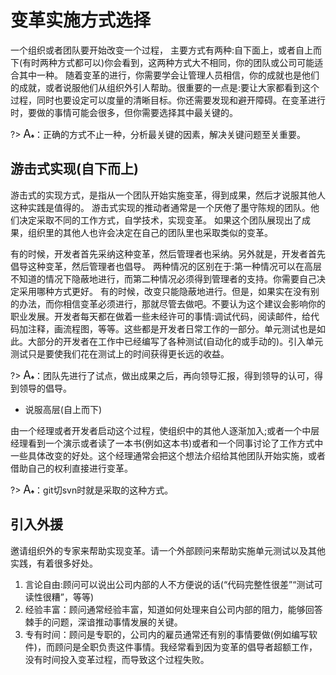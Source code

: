 # 变革实施方式选择

一个组织或者团队要开始改变一个过程，
主要方式有两种:自下面上，或者自上而下(有时两种方式都可以)你会看到，这两种方式大不相同，你的团队或公司可能适合其中一种。
随着变革的进行，你需要学会让管理人员相信，你的成就也是他们的成就，或者说服他们从组织外引人帮助。很重要的一点是:要让大家都看到这个过程，同时也要设定可以度量的清晰目标。你还需要发现和避开障碍。在变革进行时，要做的事情可能会很多，但你需要选择其中最关键的。

?> <font size="4">A</font><font size="1">♠</font>：正确的方式不止一种，分析最关键的因素，解决关键问题至关重要。

## 游击式实现(自下而上) 

游击式的实现方式，是指从一个团队开始实施变革，得到成果，然后才说服其他人这种实践是值得的。
游击式实现的推动者通常是一个厌倦了墨守陈规的团队。他们决定采取不同的工作方式，自学技术，实现变革。
如果这个团队展现出了成果，组织里的其他人也许会决定在自己的团队里也采取类似的变革。

有的时候，开发者首先采纳这种变革，然后管理者也采纳。另外就是，开发者首先倡导这种变革，然后管理者也倡导。
两种情况的区别在于:第一种情况可以在高层不知道的情况下隐蔽地进行，而第二种情况必须得到管理者的支持。你需要自己决定采用哪种方式更好。
有的时候，改变只能隐蔽地进行。但是，如果实在没有别的办法，而你相信变革必须进行，那就尽管去做吧。不要认为这个建议会影响你的职业发展。开发者每天都在做着一些未经许可的事情:调试代码，阅读邮件，给代码加注释，画流程图，等等。这些都是开发者日常工作的一部分。单元测试也是如此。大部分的开发者在工作中已经编写了各种测试(自动化的或手动的)。引入单元测试只是要使我们花在测试上的时间获得更长远的收益。

?> <font size="4">A</font><font size="1">♠</font>：团队先进行了试点，做出成果之后，再向领导汇报，得到领导的认可，得到领导的倡导。

- 说服高层(自上而下) 

由一个经理或者开发者启动这个过程，使组织中的其他人逐渐加入;或者一个中层经理看到一个演示或者读了一本书(例如这本书)或者和一个同事讨论了工作方式中一些具体改变的好处。这个经理通常会把这个想法介绍给其他团队开始实施，或者借助自己的权利直接进行变革。

?> <font size="4">A</font><font size="1">♠</font>：git切svn时就是采取的这种方式。


## 引入外援

邀请组织外的专家来帮助实现变革。请一个外部顾问来帮助实施单元测试以及其他实践，有着很多好处。
1. 言论自由:顾问可以说出公司内部的人不方便说的话(“代码完整性很差”“测试可读性很糟”，等等)
2. 经验丰富：顾问通常经验丰富，知道如何处理来自公司内部的阻力，能够回答棘手的问题，深谙推动事情发展的关键。
3. 专有时间：顾问是专职的，公司内的雇员通常还有别的事情要做(例如编写软件)，而顾问是全职负责这件事情。我经常看到因为变革的倡导者超额工作，没有时间投入变革过程，而导致这个过程失败。
